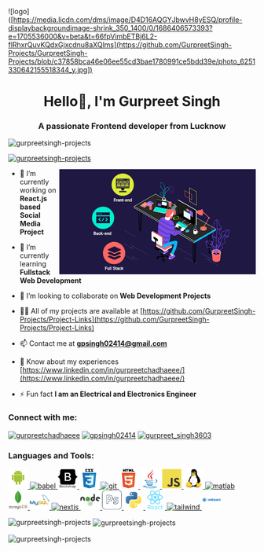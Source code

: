 ![logo]([https://media.licdn.com/dms/image/D4D16AQGYJbwvH8yESQ/profile-displaybackgroundimage-shrink_350_1400/0/1686406573393?e=1705536000&v=beta&t=66fpVimbETBj6L2-flRhxrQuvKQdxGjxcdnu8aXQlms](https://github.com/GurpreetSingh-Projects/GurpreetSingh-Projects/blob/c37858bca46e06ee55cd3bae1780991ce5bdd39e/photo_6251330642155518344_y.jpg])
<h1 align="center">Hello👋, I'm Gurpreet Singh</h1>
<h3 align="center">A passionate Frontend developer from Lucknow</h3>
<p align="left"> <img src="https://komarev.com/ghpvc/?username=gurpreetsingh-projects&label=Profile%20views&color=0e75b6&style=flat" alt="gurpreetsingh-projects" /> </p>

<p align="left"> <a href="https://github.com/ryo-ma/github-profile-trophy"><img src="https://github-profile-trophy.vercel.app/?username=gurpreetsingh-projects" alt="gurpreetsingh-projects" /></a> </p>
<img align="right" alt="coding" width="400" src="https://github.com/GurpreetSingh-Projects/GurpreetSingh-Projects/blob/9b36319b5e3865e8aa5fb4d7d01b0898ac8859cc/1630526455370.gif">

- 🔭 I’m currently working on **React.js based Social Media Project**

- 🌱 I’m currently learning **Fullstack Web Development**

- 👯 I’m looking to collaborate on **Web Development Projects**

- 👨‍💻 All of my projects are available at [https://github.com/GurpreetSingh-Projects/Project-Links](https://github.com/GurpreetSingh-Projects/Project-Links)

- 📫 Contact me at **gpsingh02414@gmail.com**

- 📄 Know about my experiences [https://www.linkedin.com/in/gurpreetchadhaeee/](https://www.linkedin.com/in/gurpreetchadhaeee/)

- ⚡ Fun fact **I am an Electrical and Electronics Engineer**

<h3 align="left">Connect with me:</h3>
<p align="left">
<a href="https://linkedin.com/in/gurpreetchadhaeee" target="blank"><img align="center" src="https://raw.githubusercontent.com/rahuldkjain/github-profile-readme-generator/master/src/images/icons/Social/linked-in-alt.svg" alt="gurpreetchadhaeee" height="30" width="40" /></a>
<a href="https://www.hackerrank.com/gpsingh02414" target="blank"><img align="center" src="https://raw.githubusercontent.com/rahuldkjain/github-profile-readme-generator/master/src/images/icons/Social/hackerrank.svg" alt="gpsingh02414" height="30" width="40" /></a>
<a href="https://www.leetcode.com/gurpreet_singh3603" target="blank"><img align="center" src="https://raw.githubusercontent.com/rahuldkjain/github-profile-readme-generator/master/src/images/icons/Social/leet-code.svg" alt="gurpreet_singh3603" height="30" width="40" /></a>
</p>

<h3 align="left">Languages and Tools:</h3>
<p align="left"> <a href="https://developer.android.com" target="_blank" rel="noreferrer"> <img src="https://raw.githubusercontent.com/devicons/devicon/master/icons/android/android-original-wordmark.svg" alt="android" width="40" height="40"/> </a> <a href="https://babeljs.io/" target="_blank" rel="noreferrer"> <img src="https://www.vectorlogo.zone/logos/babeljs/babeljs-icon.svg" alt="babel" width="40" height="40"/> </a> <a href="https://getbootstrap.com" target="_blank" rel="noreferrer"> <img src="https://raw.githubusercontent.com/devicons/devicon/master/icons/bootstrap/bootstrap-plain-wordmark.svg" alt="bootstrap" width="40" height="40"/> </a> <a href="https://www.w3schools.com/css/" target="_blank" rel="noreferrer"> <img src="https://raw.githubusercontent.com/devicons/devicon/master/icons/css3/css3-original-wordmark.svg" alt="css3" width="40" height="40"/> </a> <a href="https://git-scm.com/" target="_blank" rel="noreferrer"> <img src="https://www.vectorlogo.zone/logos/git-scm/git-scm-icon.svg" alt="git" width="40" height="40"/> </a> <a href="https://www.w3.org/html/" target="_blank" rel="noreferrer"> <img src="https://raw.githubusercontent.com/devicons/devicon/master/icons/html5/html5-original-wordmark.svg" alt="html5" width="40" height="40"/> </a> <a href="https://www.java.com" target="_blank" rel="noreferrer"> <img src="https://raw.githubusercontent.com/devicons/devicon/master/icons/java/java-original.svg" alt="java" width="40" height="40"/> </a> <a href="https://developer.mozilla.org/en-US/docs/Web/JavaScript" target="_blank" rel="noreferrer"> <img src="https://raw.githubusercontent.com/devicons/devicon/master/icons/javascript/javascript-original.svg" alt="javascript" width="40" height="40"/> </a> <a href="https://www.linux.org/" target="_blank" rel="noreferrer"> <img src="https://raw.githubusercontent.com/devicons/devicon/master/icons/linux/linux-original.svg" alt="linux" width="40" height="40"/> </a> <a href="https://www.mathworks.com/" target="_blank" rel="noreferrer"> <img src="https://upload.wikimedia.org/wikipedia/commons/2/21/Matlab_Logo.png" alt="matlab" width="40" height="40"/> </a> <a href="https://www.mongodb.com/" target="_blank" rel="noreferrer"> <img src="https://raw.githubusercontent.com/devicons/devicon/master/icons/mongodb/mongodb-original-wordmark.svg" alt="mongodb" width="40" height="40"/> </a> <a href="https://www.mysql.com/" target="_blank" rel="noreferrer"> <img src="https://raw.githubusercontent.com/devicons/devicon/master/icons/mysql/mysql-original-wordmark.svg" alt="mysql" width="40" height="40"/> </a> <a href="https://nextjs.org/" target="_blank" rel="noreferrer"> <img src="https://cdn.worldvectorlogo.com/logos/nextjs-2.svg" alt="nextjs" width="40" height="40"/> </a> <a href="https://nodejs.org" target="_blank" rel="noreferrer"> <img src="https://raw.githubusercontent.com/devicons/devicon/master/icons/nodejs/nodejs-original-wordmark.svg" alt="nodejs" width="40" height="40"/> </a> <a href="https://www.photoshop.com/en" target="_blank" rel="noreferrer"> <img src="https://raw.githubusercontent.com/devicons/devicon/master/icons/photoshop/photoshop-line.svg" alt="photoshop" width="40" height="40"/> </a> <a href="https://www.python.org" target="_blank" rel="noreferrer"> <img src="https://raw.githubusercontent.com/devicons/devicon/master/icons/python/python-original.svg" alt="python" width="40" height="40"/> </a> <a href="https://reactjs.org/" target="_blank" rel="noreferrer"> <img src="https://raw.githubusercontent.com/devicons/devicon/master/icons/react/react-original-wordmark.svg" alt="react" width="40" height="40"/> </a> <a href="https://tailwindcss.com/" target="_blank" rel="noreferrer"> <img src="https://www.vectorlogo.zone/logos/tailwindcss/tailwindcss-icon.svg" alt="tailwind" width="40" height="40"/> </a> <a href="https://webpack.js.org" target="_blank" rel="noreferrer"> <img src="https://raw.githubusercontent.com/devicons/devicon/d00d0969292a6569d45b06d3f350f463a0107b0d/icons/webpack/webpack-original-wordmark.svg" alt="webpack" width="40" height="40"/> </a> </p>

<p><img align="left" src="https://github-readme-stats.vercel.app/api/top-langs?username=gurpreetsingh-projects&show_icons=true&locale=en&layout=compact" alt="gurpreetsingh-projects" /></p>

<p>&nbsp;<img align="center" src="https://github-readme-stats.vercel.app/api?username=gurpreetsingh-projects&show_icons=true&locale=en" alt="gurpreetsingh-projects" /></p>

<p><img align="center" src="https://github-readme-streak-stats.herokuapp.com/?user=gurpreetsingh-projects&" alt="gurpreetsingh-projects" /></p>

